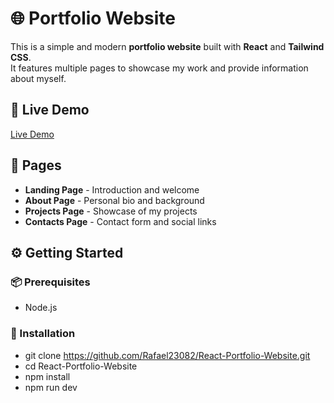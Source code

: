 # 🌐 Portfolio Website
This is a simple and modern **portfolio website** built with **React** and **Tailwind CSS**.  
It features multiple pages to showcase my work and provide information about myself. <br />

## 🔗 Live Demo <br />
[Live Demo](https://react-portfolio-website-6e9u.vercel.app/)

## 📁 Pages
- **Landing Page** - Introduction and welcome
- **About Page** - Personal bio and background
- **Projects Page** - Showcase of my projects
- **Contacts Page** - Contact form and social links

## ⚙️ Getting Started

### 📦 Prerequisites
- Node.js

### 🚀 Installation
- git clone https://github.com/Rafael23082/React-Portfolio-Website.git
- cd React-Portfolio-Website
- npm install
- npm run dev
